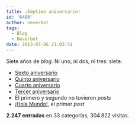 ```yaml
---
title: ¡Séptimo aniversario!
id: '6480'
author: neverbot
tags:
  - Blog
  - Neverbot
date: 2013-07-26 21:03:51
---
```


Siete años de _blog_. Ni uno, ni dos, ni tres: siete.

*   [Sexto aniversario](https://www.neverbot.com/sexto-aniversario/)
*   [Quinto aniversario](http://localhost:8000/mundo-real%e2%84%a2/%c2%a1quinto-aniversario/)
*   [Cuarto aniversario](https://www.neverbot.com/cuarto-aniversario-de-neverbot-com/)
*   [Tercer aniversario](https://www.neverbot.com/tercer-aniversario-del-blog/)
*   El primero y segundo no tuvieron _posts_
*   [¡Hola Mundo!](https://www.neverbot.com/hello-world/), el primer _post_

**2.247 entradas** en 33 categorías, 304.822 visitas.